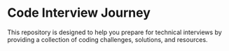 # Code Interview Journey
This repository is designed to help you prepare for technical interviews by providing a collection of coding challenges, solutions, and resources.
